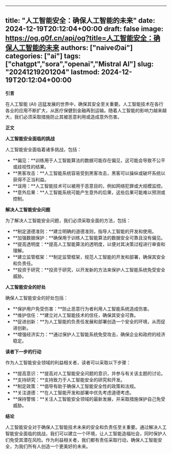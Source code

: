 
---
title: "人工智能安全：确保人工智能的未来"
date: 2024-12-19T20:12:04+00:00
draft: false
image: https://og.g0f.cn/api/og?title=人工智能安全：确保人工智能的未来
authors: ["naiveのai"]
categories: ["ai"]
tags: ["chatgpt","sora","openai","Mistral AI"]
slug: "20241219201204"
lastmod: 2024-12-19T20:12:04+00:00
---
**引言**

在人工智能 (AI) 迅猛发展的世界中，确保其安全至关重要。人工智能技术在各行各业的应用不断扩大，从医疗保健到金融再到运输。随着人工智能的影响力越来越大，我们必须采取措施防止其被恶意利用或造成意外伤害。

**正文**

**人工智能安全面临的挑战**

人工智能安全面临着诸多挑战，包括：

* **偏见：**训练用于人工智能算法的数据可能存在偏见，这可能会导致不公平或歧视性的结果。
* **黑客攻击：**人工智能系统容易受到黑客攻击，黑客可以操纵或破坏系统以获得不正当利益。
* **误用：**人工智能技术可以被用于恶意目的，例如网络犯罪或大规模监控。
* **意外后果：**人工智能系统可能产生意外的后果，这些后果可能难以预测或控制。

**解决人工智能安全问题**

为了解决人工智能安全问题，我们必须采取全面的方法，包括：

* **制定道德准则：**建立明确的道德准则，指导人工智能的开发和使用。
* **加强数据保护：**确保用于训练人工智能算法的数据安全可靠且没有偏见。
* **提高透明度：**提高人工智能算法的透明度，以便对其决策过程进行审查和理解。
* **建立监管框架：**制定监管框架，规范人工智能的开发和部署，确保其安全和负责任。
* **投资于研究：**投资于研究，以开发新的方法来保护人工智能系统免受安全威胁。

**人工智能安全的好处**

确保人工智能安全的好处包括：

* **保护用户免受伤害：**防止恶意行为者利用人工智能系统造成伤害。
* **维护信任：**建立对人工智能技术的信任，确保其安全可靠。
* **促进创新：**为人工智能的负责任发展和部署创造一个安全的环境，从而促进创新。
* **增强经济实力：**通过保护人工智能系统免受攻击，确保企业和政府的经济稳定。

**读者下一步的行动**

作为人工智能安全领域的利益相关者，读者可以采取以下步骤：

* **提高意识：**提高对人工智能安全问题的意识，并参与有关该主题的讨论。
* **支持研究：**支持致力于人工智能安全的研究和开发。
* **制定政策：**倡导有助于确保人工智能安全性的政策和法规。
* **关注道德：**在人工智能开发和部署中优先考虑道德考虑。
* **保持警惕：**关注人工智能安全领域的最新发展，并采取措施保护自己免受威胁。

**结论**

人工智能安全对于确保人工智能技术未来的安全和负责任至关重要。通过解决人工智能安全面临的挑战，我们可以建立一个环境，让人工智能造福社会，同时保护人们免受其潜在风险。作为利益相关者，我们都有责任采取行动，确保人工智能安全，为我们所有人创造一个更美好的未来。